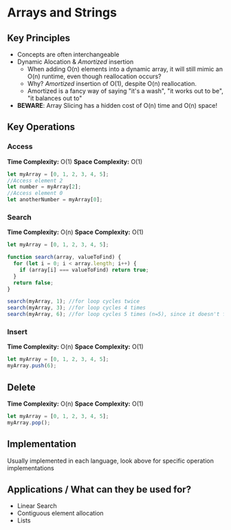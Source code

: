 # Arrays and Strings

## Key Principles

- Concepts are often interchangeable
- Dynamic Alocation & _Amortized_ insertion
  - When adding O(n) elements into a dynamic array, it will still mimic an O(n) runtime, even though reallocation occurs?
  - Why? _Amortized_ insertion of O(1), despite O(n) reallocation.
  - Amortized is a fancy way of saying "it's a wash", "it works out to be", "it balances out to"
- **BEWARE**: Array Slicing has a hidden cost of O(n) time and O(n) space!

## Key Operations

### Access

**Time Complexity:** O(1)
**Space Complexity:** O(1)

```javascript
let myArray = [0, 1, 2, 3, 4, 5];
//Access element 2
let number = myArray[2];
//Access element 0
let anotherNumber = myArray[0];
```

### Search

**Time Complexity:** O(n)
**Space Complexity:** O(1)

```javascript
let myArray = [0, 1, 2, 3, 4, 5];

function search(array, valueToFind) {
  for (let i = 0; i < array.length; i++) {
    if (array[i] === valueToFind) return true;
  }
  return false;
}

search(myArray, 1); //for loop cycles twice
search(myArray, 3); //for loop cycles 4 times
search(myArray, 6); //for loop cycles 5 times (n=5), since it doesn't find 6.
```

### Insert

**Time Complexity:** O(n)
**Space Complexity:** O(1)

```javascript
let myArray = [0, 1, 2, 3, 4, 5];
myArray.push(6);
```

## Delete

**Time Complexity:** O(n)
**Space Complexity:** O(1)

```javascript
let myArray = [0, 1, 2, 3, 4, 5];
myArray.pop();
```

## Implementation

Usually implemented in each language, look above for specific operation implementations

## Applications / What can they be used for?

- Linear Search
- Contiguous element allocation
- Lists

